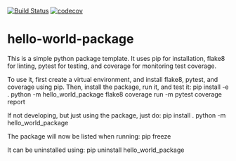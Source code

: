 [![Build Status](https://github.com/jfhbuist/hello-world-package/actions/workflows/CI.yml/badge.svg?event=push)](https://github.com/jfhbuist/hello-world-package/actions)
[![codecov](https://codecov.io/gh/jfhbuist/hello-world-package/branch/master/graph/badge.svg?token=C4OJDHTMWJ)](https://codecov.io/gh/jfhbuist/hello-world-package)

# hello-world-package

This is a simple python package template.
It uses pip for installation, flake8 for linting, pytest for testing, and coverage for monitoring test coverage.

To use it, first create a virtual environment, and install flake8, pytest, and coverage using pip.
Then, install the package, run it, and test it:
    pip install -e .
    python -m hello_world_package
    flake8
    coverage run -m pytest
    coverage report

If not developing, but just using the package, just do:
    pip install .
    python -m hello_world_package

The package will now be listed when running:
    pip freeze

It can be uninstalled using:
    pip uninstall hello_world_package
